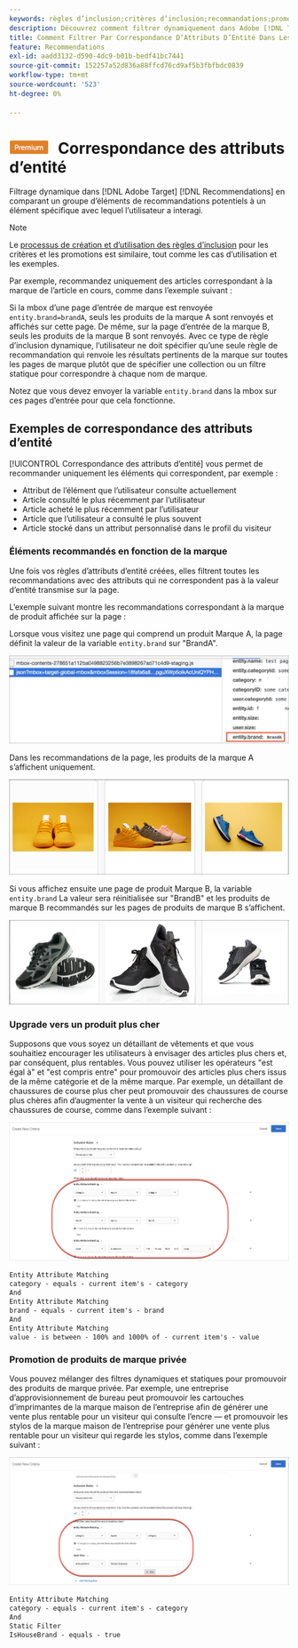 ```yaml
---
keywords: règles d’inclusion;critères d’inclusion;recommandations;promotion;promotions;filtrage dynamique;dynamique;correspondance des attributs d’entité
description: Découvrez comment filtrer dynamiquement dans Adobe [!DNL Target] Recommendations en comparant un groupe d’éléments potentiels à un élément spécifique avec lequel l’utilisateur a interagi.
title: Comment Filtrer Par Correspondance D’Attributs D’Entité Dans Les Activités Recommendations ?
feature: Recommendations
exl-id: aadd3132-d590-4dc9-b01b-bedf41bc7441
source-git-commit: 152257a52d836a88ffcd76cd9af5b3fbfbdc0839
workflow-type: tm+mt
source-wordcount: '523'
ht-degree: 0%

---
```


# ![PREMIUM](/help/main/assets/premium.png) Correspondance des attributs d’entité

Filtrage dynamique dans [!DNL Adobe Target] [!DNL Recommendations] en comparant un groupe d’éléments de recommandations potentiels à un élément spécifique avec lequel l’utilisateur a interagi.

>[!NOTE]
>
>Le [processus de création et d’utilisation des règles d’inclusion](/help/main/c-recommendations/c-algorithms/use-dynamic-and-static-inclusion-rules.md) pour les critères et les promotions est similaire, tout comme les cas d’utilisation et les exemples.

Par exemple, recommandez uniquement des articles correspondant à la marque de l’article en cours, comme dans l’exemple suivant :

Si la mbox d’une page d’entrée de marque est renvoyée `entity.brand=brandA`, seuls les produits de la marque A sont renvoyés et affichés sur cette page. De même, sur la page d’entrée de la marque B, seuls les produits de la marque B sont renvoyés. Avec ce type de règle d’inclusion dynamique, l’utilisateur ne doit spécifier qu’une seule règle de recommandation qui renvoie les résultats pertinents de la marque sur toutes les pages de marque plutôt que de spécifier une collection ou un filtre statique pour correspondre à chaque nom de marque.

Notez que vous devez envoyer la variable `entity.brand` dans la mbox sur ces pages d’entrée pour que cela fonctionne.

## Exemples de correspondance des attributs d’entité

[!UICONTROL Correspondance des attributs d’entité] vous permet de recommander uniquement les éléments qui correspondent, par exemple :

* Attribut de l’élément que l’utilisateur consulte actuellement
* Article consulté le plus récemment par l’utilisateur
* Article acheté le plus récemment par l’utilisateur
* Article que l’utilisateur a consulté le plus souvent
* Article stocké dans un attribut personnalisé dans le profil du visiteur

### Éléments recommandés en fonction de la marque

Une fois vos règles d’attributs d’entité créées, elles filtrent toutes les recommandations avec des attributs qui ne correspondent pas à la valeur d’entité transmise sur la page.

L’exemple suivant montre les recommandations correspondant à la marque de produit affichée sur la page :

Lorsque vous visitez une page qui comprend un produit Marque A, la page définit la valeur de la variable `entity.brand` sur &quot;BrandA&quot;.

![Exemple d’appel Target](/help/main/c-recommendations/c-algorithms/assets/example-target-call.png)

Dans les recommandations de la page, les produits de la marque A s’affichent uniquement.

![Recommandations de marque A](/help/main/c-recommendations/c-algorithms/assets/brandA.png)

Si vous affichez ensuite une page de produit Marque B, la variable `entity.brand` La valeur sera réinitialisée sur &quot;BrandB&quot; et les produits de marque B recommandés sur les pages de produits de marque B s’affichent.

![Recommandations relatives à la marque B](/help/main/c-recommendations/c-algorithms/assets/brandB.png)

### Upgrade vers un produit plus cher

Supposons que vous soyez un détaillant de vêtements et que vous souhaitiez encourager les utilisateurs à envisager des articles plus chers et, par conséquent, plus rentables. Vous pouvez utiliser les opérateurs &quot;est égal à&quot; et &quot;est compris entre&quot; pour promouvoir des articles plus chers issus de la même catégorie et de la même marque. Par exemple, un détaillant de chaussures de course plus cher peut promouvoir des chaussures de course plus chères afin d’augmenter la vente à un visiteur qui recherche des chaussures de course, comme dans l’exemple suivant :

![Optimisation](/help/main/c-recommendations/c-algorithms/assets/upsell.png)

```
Entity Attribute Matching
category - equals - current item's - category 
And 
Entity Attribute Matching
brand - equals - current item's - brand 
And 
Entity Attribute Matching
value - is between - 100% and 1000% of - current item's - value
```

### Promotion de produits de marque privée

Vous pouvez mélanger des filtres dynamiques et statiques pour promouvoir des produits de marque privée. Par exemple, une entreprise d’approvisionnement de bureau peut promouvoir les cartouches d’imprimantes de la marque maison de l’entreprise afin de générer une vente plus rentable pour un visiteur qui consulte l’encre — et promouvoir les stylos de la marque maison de l’entreprise pour générer une vente plus rentable pour un visiteur qui regarde les stylos, comme dans l’exemple suivant :

![Marque de la maison](/help/main/c-recommendations/c-algorithms/assets/housebrand.png)

```
Entity Attribute Matching
category - equals - current item's - category 
And
Static Filter
IsHouseBrand - equals - true
```
